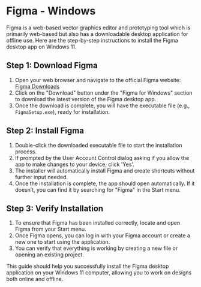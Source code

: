 # Figma - Windows

Figma is a web-based vector graphics editor and prototyping tool which is primarily web-based but also has a downloadable desktop application for offline use. Here are the step-by-step instructions to install the Figma desktop app on Windows 11.

## Step 1: Download Figma

1. Open your web browser and navigate to the official Figma website: [Figma Downloads](https://www.figma.com/downloads/)
2. Click on the "Download" button under the "Figma for Windows" section to download the latest version of the Figma desktop app.
3. Once the download is complete, you will have the executable file (e.g., `FigmaSetup.exe`), ready for installation.

## Step 2: Install Figma

1. Double-click the downloaded executable file to start the installation process.
2. If prompted by the User Account Control dialog asking if you allow the app to make changes to your device, click 'Yes'.
3. The installer will automatically install Figma and create shortcuts without further input needed.
4. Once the installation is complete, the app should open automatically. If it doesn’t, you can find it by searching for "Figma" in the Start menu.

## Step 3: Verify Installation

1. To ensure that Figma has been installed correctly, locate and open Figma from your Start menu.
2. Once Figma opens, you can log in with your Figma account or create a new one to start using the application.
3. You can verify that everything is working by creating a new file or opening an existing project.

This guide should help you successfully install the Figma desktop application on your Windows 11 computer, allowing you to work on designs both online and offline.
